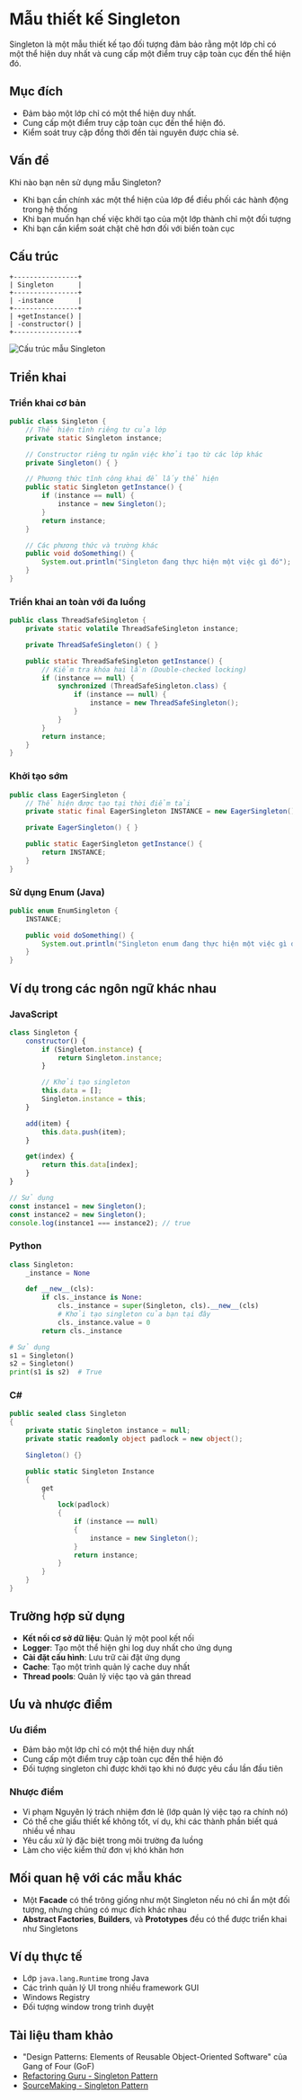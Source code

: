 # Mẫu thiết kế Singleton

Singleton là một mẫu thiết kế tạo đối tượng đảm bảo rằng một lớp chỉ có một thể hiện duy nhất và cung cấp một điểm truy cập toàn cục đến thể hiện đó.

## Mục đích

- Đảm bảo một lớp chỉ có một thể hiện duy nhất.
- Cung cấp một điểm truy cập toàn cục đến thể hiện đó.
- Kiểm soát truy cập đồng thời đến tài nguyên được chia sẻ.

## Vấn đề

Khi nào bạn nên sử dụng mẫu Singleton?

- Khi bạn cần chính xác một thể hiện của lớp để điều phối các hành động trong hệ thống
- Khi bạn muốn hạn chế việc khởi tạo của một lớp thành chỉ một đối tượng
- Khi bạn cần kiểm soát chặt chẽ hơn đối với biến toàn cục

## Cấu trúc

```
+----------------+
| Singleton      |
+----------------+
| -instance      |
+----------------+
| +getInstance() |
| -constructor() |
+----------------+
```

![Cấu trúc mẫu Singleton](https://refactoring.guru/images/patterns/diagrams/singleton/structure-en.png)

## Triển khai

### Triển khai cơ bản

```java
public class Singleton {
    // Thể hiện tĩnh riêng tư của lớp
    private static Singleton instance;

    // Constructor riêng tư ngăn việc khởi tạo từ các lớp khác
    private Singleton() { }

    // Phương thức tĩnh công khai để lấy thể hiện
    public static Singleton getInstance() {
        if (instance == null) {
            instance = new Singleton();
        }
        return instance;
    }

    // Các phương thức và trường khác
    public void doSomething() {
        System.out.println("Singleton đang thực hiện một việc gì đó");
    }
}
```

### Triển khai an toàn với đa luồng

```java
public class ThreadSafeSingleton {
    private static volatile ThreadSafeSingleton instance;

    private ThreadSafeSingleton() { }

    public static ThreadSafeSingleton getInstance() {
        // Kiểm tra khóa hai lần (Double-checked locking)
        if (instance == null) {
            synchronized (ThreadSafeSingleton.class) {
                if (instance == null) {
                    instance = new ThreadSafeSingleton();
                }
            }
        }
        return instance;
    }
}
```

### Khởi tạo sớm

```java
public class EagerSingleton {
    // Thể hiện được tạo tại thời điểm tải
    private static final EagerSingleton INSTANCE = new EagerSingleton();

    private EagerSingleton() { }

    public static EagerSingleton getInstance() {
        return INSTANCE;
    }
}
```

### Sử dụng Enum (Java)

```java
public enum EnumSingleton {
    INSTANCE;

    public void doSomething() {
        System.out.println("Singleton enum đang thực hiện một việc gì đó");
    }
}
```

## Ví dụ trong các ngôn ngữ khác nhau

### JavaScript

```javascript
class Singleton {
    constructor() {
        if (Singleton.instance) {
            return Singleton.instance;
        }

        // Khởi tạo singleton
        this.data = [];
        Singleton.instance = this;
    }

    add(item) {
        this.data.push(item);
    }

    get(index) {
        return this.data[index];
    }
}

// Sử dụng
const instance1 = new Singleton();
const instance2 = new Singleton();
console.log(instance1 === instance2); // true
```

### Python

```python
class Singleton:
    _instance = None

    def __new__(cls):
        if cls._instance is None:
            cls._instance = super(Singleton, cls).__new__(cls)
            # Khởi tạo singleton của bạn tại đây
            cls._instance.value = 0
        return cls._instance

# Sử dụng
s1 = Singleton()
s2 = Singleton()
print(s1 is s2)  # True
```

### C#

```csharp
public sealed class Singleton
{
    private static Singleton instance = null;
    private static readonly object padlock = new object();

    Singleton() {}

    public static Singleton Instance
    {
        get
        {
            lock(padlock)
            {
                if (instance == null)
                {
                    instance = new Singleton();
                }
                return instance;
            }
        }
    }
}
```

## Trường hợp sử dụng

- **Kết nối cơ sở dữ liệu**: Quản lý một pool kết nối
- **Logger**: Tạo một thể hiện ghi log duy nhất cho ứng dụng
- **Cài đặt cấu hình**: Lưu trữ cài đặt ứng dụng
- **Cache**: Tạo một trình quản lý cache duy nhất
- **Thread pools**: Quản lý việc tạo và gán thread

## Ưu và nhược điểm

### Ưu điểm

- Đảm bảo một lớp chỉ có một thể hiện duy nhất
- Cung cấp một điểm truy cập toàn cục đến thể hiện đó
- Đối tượng singleton chỉ được khởi tạo khi nó được yêu cầu lần đầu tiên

### Nhược điểm

- Vi phạm Nguyên lý trách nhiệm đơn lẻ (lớp quản lý việc tạo ra chính nó)
- Có thể che giấu thiết kế không tốt, ví dụ, khi các thành phần biết quá nhiều về nhau
- Yêu cầu xử lý đặc biệt trong môi trường đa luồng
- Làm cho việc kiểm thử đơn vị khó khăn hơn

## Mối quan hệ với các mẫu khác

- Một **Facade** có thể trông giống như một Singleton nếu nó chỉ ẩn một đối tượng, nhưng chúng có mục đích khác nhau
- **Abstract Factories**, **Builders**, và **Prototypes** đều có thể được triển khai như Singletons

## Ví dụ thực tế

- Lớp `java.lang.Runtime` trong Java
- Các trình quản lý UI trong nhiều framework GUI
- Windows Registry
- Đối tượng window trong trình duyệt

## Tài liệu tham khảo

- "Design Patterns: Elements of Reusable Object-Oriented Software" của Gang of Four (GoF)
- [Refactoring Guru - Singleton Pattern](https://refactoring.guru/design-patterns/singleton)
- [SourceMaking - Singleton Pattern](https://sourcemaking.com/design_patterns/singleton)